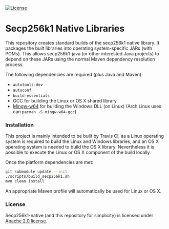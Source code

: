 [![License](https://img.shields.io/badge/License-Apache%202.0-blue.svg)](https://opensource.org/licenses/Apache-2.0)
# Secp256k1  Native Libraries
This repository creates standard builds of the secp256k1 native library. It packages the built libraries into operating system-specific JARs (with POMs). This allows secp256k1-java (or other interested Java projects) to depend on these JARs using the normal Maven dependency resolution process.

The following dependencies are required (plus Java and Maven):

* `autotools-dev`
* `autoconf`
* `build-essentials`
* GCC for building the Linux or OS X shared library
* [Mingw-w64](http://mingw-w64.org/) for building the Windows DLL (on Linux) (Arch Linux uses can `pacman -S mingw-w64-gcc`)
    
### Installation

This project is mainly intended to be built by Travis CI, as a Linux operating
system is required to build the Linux and Windows libraries, and an OS X
operating system is needed to build the OS X library. Nevertheless it is
possible to execute the Linux or OS X component of the build locally.

Once the platform dependencies are met:

```bash
git submodule update --init
./scripts/build_secp256k1.sh
mvn clean install
```

An appropriate Maven profile will automatically be used for Linux or OS X.

### License
Secp256k1-native (and this repository for simplicity) is licensed under
[Apache 2.0 license](http://www.apache.org/licenses/LICENSE-2.0).